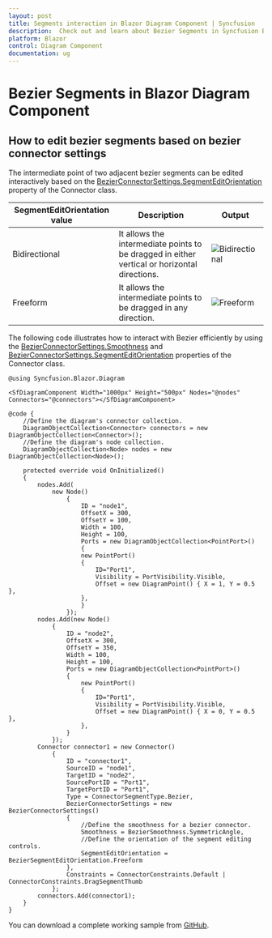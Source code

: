 ```yaml
---
layout: post
title: Segments interaction in Blazor Diagram Component | Syncfusion
description:  Check out and learn about Bezier Segments in Syncfusion Blazor Diagram component and much more details.
platform: Blazor
control: Diagram Component
documentation: ug
---
```


# Bezier Segments in Blazor Diagram Component

## How to edit bezier segments based on bezier connector settings

The intermediate point of two adjacent bezier segments can be edited interactively based on the [BezierConnectorSettings.SegmentEditOrientation](https://help.syncfusion.com/cr/blazor/Syncfusion.Blazor.Diagram.BezierConnectorSettings.html#Syncfusion_Blazor_Diagram_BezierConnectorSettings_SegmentEditOrientation) property of the Connector class.

| SegmentEditOrientation value | Description | Output |
|-------- | -------- | -------- |
| Bidirectional | It allows the intermediate points to be dragged in either vertical or horizontal directions.  | ![Bidirectional](../../images/Bidirectional.gif) |
| Freeform | It allows the intermediate points to be dragged in any direction. | ![Freeform](../../images/Freeform.gif) |

The following code illustrates how to interact with Bezier efficiently by using the [BezierConnectorSettings.Smoothness](https://help.syncfusion.com/cr/blazor/Syncfusion.Blazor.Diagram.BezierConnectorSettings.html#Syncfusion_Blazor_Diagram_BezierConnectorSettings_Smoothness) and [BezierConnectorSettings.SegmentEditOrientation](https://help.syncfusion.com/cr/blazor/Syncfusion.Blazor.Diagram.BezierConnectorSettings.html#Syncfusion_Blazor_Diagram_BezierConnectorSettings_SegmentEditOrientation) properties of the Connector class.

```cshtml
@using Syncfusion.Blazor.Diagram

<SfDiagramComponent Width="1000px" Height="500px" Nodes="@nodes" Connectors="@connectors"></SfDiagramComponent>

@code {
    //Define the diagram's connector collection.
    DiagramObjectCollection<Connector> connectors = new DiagramObjectCollection<Connector>();
    //Define the diagram's node collection.
    DiagramObjectCollection<Node> nodes = new DiagramObjectCollection<Node>();

    protected override void OnInitialized()
    {
        nodes.Add(
            new Node()
                {
                    ID = "node1",
                    OffsetX = 300,
                    OffsetY = 100,
                    Width = 100,
                    Height = 100,
                    Ports = new DiagramObjectCollection<PointPort>()
                    {
                    new PointPort()
                    {
                        ID="Port1",
                        Visibility = PortVisibility.Visible,
                        Offset = new DiagramPoint() { X = 1, Y = 0.5 },
                    },
                    }
                });
        nodes.Add(new Node()
            {
                ID = "node2",
                OffsetX = 300,
                OffsetY = 350,
                Width = 100,
                Height = 100,
                Ports = new DiagramObjectCollection<PointPort>()
                {
                    new PointPort()
                    {
                        ID="Port1",
                        Visibility = PortVisibility.Visible,
                        Offset = new DiagramPoint() { X = 0, Y = 0.5 },
                    },
                }
            });
        Connector connector1 = new Connector()
            {
                ID = "connector1",
                SourceID = "node1",
                TargetID = "node2",
                SourcePortID = "Port1",
                TargetPortID = "Port1",
                Type = ConnectorSegmentType.Bezier,
                BezierConnectorSettings = new BezierConnectorSettings() 
                { 
                    //Define the smoothness for a bezier connector.
                    Smoothness = BezierSmoothness.SymmetricAngle,
                    //Define the orientation of the segment editing controls.
                    SegmentEditOrientation = BezierSegmentEditOrientation.Freeform
                },
                Constraints = ConnectorConstraints.Default | ConnectorConstraints.DragSegmentThumb
            };
        connectors.Add(connector1);
    }
}
```
You can download a complete working sample from [GitHub](https://github.com/SyncfusionExamples/Blazor-Diagram-Examples/tree/master/UG-Samples/Connectors/Segments).


